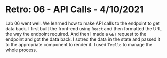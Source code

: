 # Retro: 06 - API Calls - 4/10/2021   

Lab 06 went well. We learned how to make API calls to the endpoint to get data back. I first built the front-end using `React` and then formatted the URL the way the endpoint required. And then I made a `GET` request to the endpoint and got the data back. I sotred the data in the state and passed it to the appropriate component to render it. I used `Trello` to manage the whole process.    
